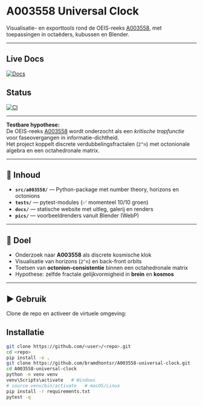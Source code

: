 # A003558 Universal Clock

Visualisatie- en exporttools rond de OEIS-reeks [A003558](https://oeis.org/A003558), met toepassingen in octaëders, kubussen en Blender.

---

## Live Docs
[![Docs](https://github.com/<user>/<repo>/actions/workflows/pages.yml/badge.svg)](https://<user>.github.io/<repo>/)

## Status
[![CI](https://github.com/<user>/<repo>/actions/workflows/ci.yml/badge.svg)](https://github.com/<user>/<repo>/actions)

---


**Testbare hypothese:**  
De OEIS-reeks [A003558](https://oeis.org/A003558) wordt onderzocht als een *kritische trapfunctie* voor faseovergangen in informatie-dichtheid.  
Het project koppelt discrete verdubbelingsfractalen (`2^n`) met octonionale algebra en een octahedronale matrix.

---

## 📂 Inhoud
- **`src/a003558/`** — Python-package met number theory, horizons en octonions  
- **`tests/`** — pytest-modules (✅ momenteel 10/10 groen)  
- **`docs/`** — statische website met uitleg, galerij en renders  
- **`pics/`** — voorbeeldrenders vanuit Blender (WebP)  

---

## 🔬 Doel
- Onderzoek naar **A003558** als discrete kosmische klok  
- Visualisatie van horizons (`2^n`) en back-front orbits  
- Toetsen van **octonion-consistentie** binnen een octahedronale matrix  
- Hypothese: zelfde fractale gelijkvormigheid in **brein** en **kosmos**

---

## ▶️ Gebruik
Clone de repo en activeer de virtuele omgeving:

## Installatie

```bash
git clone https://github.com/<user>/<repo>.git
cd <repo>
pip install -e .
git clone https://github.com/bramdhontsr/A003558-universal-clock.git
cd A003558-universal-clock
python -m venv venv
venv\Scripts\activate   # Windows
# source venv/bin/activate   # macOS/Linux
pip install -r requirements.txt
pytest -q
